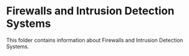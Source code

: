 # Firewalls and Intrusion Detection Systems

This folder contains information about Firewalls and Intrusion Detection Systems.